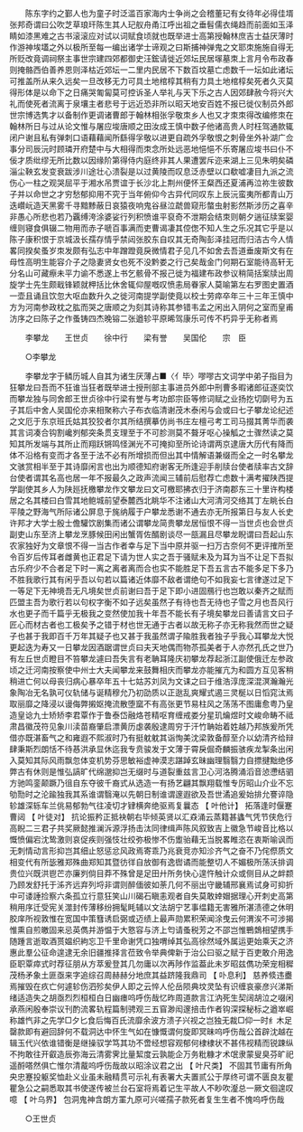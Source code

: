 <!-- { "loadSidebar": true } -->
　　陈东字约之鄞人也为童子时泛滥百家海内士争尚之会稽董玘有女待年必得佳壻张邦奇谓曰公吹芝草琅玕陈生其人玘舣舟甬江呼出祖之垂髫儒衣绳趋而前面如玉泽睛如漆黑难之古书滚滚应对试以词赋食顷就也既举进士高第授翰林庶吉士益厌薄时作游神埃壒之外以极所至每一编出诸学士谛观之曰斯捕神弹鬼之文耶朿施施自得无所贬改竟调祠祭主事世宗建四郊都御史汪鋐请徙近郊坛民居塜墓朿上言月令布政春则掩骼西伯善养恩则泽枯近郊坛一二里内民居不下数百坟墓亡虑数千一坛如此诸坛可推盖所从来久远矣一旦改移无力可具土地棺椁其稍有力具土地棺椁矣死者久灭莫得形体是以命下之日痛哭匍匐莫可控诉圣人举礼与天下乐之古人因郊肆赦今将兴大礼而使死者流离于泉壤主者悲号于远近恐非所以昭天地安百姓不报已徙仪制员外郎世宗博选隽才以备制作更调诸曹郎于翰林相张孚敬朿乡人也又才朿朿得改编修朿在翰林所日与过从论文惟与屠应埈唐顺之田汝成王慎中数子他诸高贵人时枉驾通款辄闭户谢且私有弹刺口语藉藉闻所繇得孚敬以进更自疏外孚敬恨之刺骨坐外补湖广佥事分司辰沅时顾璘开府楚中与大相得而朿念所处远恶地悒悒不乐寄屠应埈书曰仆不佞才质纰缪无所比数以因缘阶第得侍内庭终非其人果遭罢斥迩来湖上三见朱明矣磷淄尘鞅玄发变衰跋涉川途壮心溃裂是以过黄陵而叹息泛赤壁以口欷嘘凄目九派之流伤心一柱之观哭屈平于湘水吊贾谊于长沙北上荆州便怀王粲西还夏浦再泣祢生彼数子并以命世之才穷愁郁抑用不究于当年俯仰今古异代同叹东上辰沅蛮夷所都青山万迭巑岏造天黑雾千寻黯黪蔽日哀猿夜响鬼谷昼泣虣兽窥形螫虫射影然斯涉历之喜辛非愚心所悲也若乃覊缚洿涂婆娑行列积愤谁平裒奇不泄期会结朿则朝夕遄征牍案婴缠则寝食俱辍二物用而赤子嗁百事满而吏曹谒凄其倥偬不知人生之乐况其它乎是以陈子康积恨于京城汲长孺存情乎禁闼张胶东自叹其无奇陶彭泽挂冠而归洁古今人情畧同揆矣蚤岁朿发颇有弘志中年蹭蹬竟戾微情君子见几不如舍去吾道垂废斯文有在母性高明生能容介子之隐妻贤女也死不没黔娄之行己矣哉金门何期石室能待高轩无分名山可藏瘵未平力谕不悉遂上书乞骸骨不报己徙为福建布政参议稍简括案牍出周旋学士先生颇戢锋颖就柙括比休舍辄仰屋嘅叹愤恚局眷家人莫喻第左右罗图史置酒一壶且诵且饮忽大呕血数升久之徙河南提学副使竟以校士劳瘁卒年三十三年王慎中方为河南参政枕之肱而哭之唐顺之为刻其诗称其参错韦孟之闲出入阴何之室而皇甫汸序之曰陈子之作蚤铸四杰晚镕二张遒轸平原晞驾康乐可传不朽异乎无称者焉 

　　李攀龙　　王世贞　　徐中行　　梁有誉　　吴国伦　　宗　臣 

　　○李攀龙 

　　李攀龙字于鳞历城人自其为诸生厌薄占■〈亻毕〉嘐嘐古文词学中弟子指目为狂攀龙曰吾而不狂谁当狂者既举进士授刑部主事进员外郎中刑曹多暇诸郎征逐奕饮而攀龙独与同舍郎王世贞徐中行梁有誉与考功郎宗臣等修词赋之业扬扢切劘号为五子其后中舍人吴国伦亦来相聚称六子布衣临清谢茂木泰闲与会或曰七子攀龙论纪述之文厄于东京班氏姑其狡狡者尔其所结撰摹仿尚书庄左檀弓考工司马掇其菁华而袭其言词凑合钩割巉刿郁突条贯支理至于不可胗测莫不聱牙呕心操觚之士骤然读之莫知其所发端与其所止而翔跃锵鸣怪渊光不可掩抑至所论诗谓两京逮唐大历代有降而体不沿格有变而才各至于法不必有所增损而但出其中情解语兼缀而全之一时名攀龙文骇赏相半至于其诗靡闲言也出为顺德知府谢客无所逢迎手削牍台使者牍率古文辞台使者谓其名高也居一年不报最久之政声流闻三辅前后慰荐亡虑数十满考擢陕西提学副使其乡人为陕廵抚檄攀龙作文攀龙曰文可檄耶拂衣归于济南郡东三十里许构楼居之名其楼曰白雪其地鲍城前望泰麓西北眺华不注诸山大河清河交络其丁左眺长白平陵之野海气所际诸公屏息于旄纳履于户攀龙悉谢不通去亦无所报第日与友人长史许邦才大学士殷士儋驩饮剧集而诸公谓攀龙简贵攀龙居恒恨不得一当世贞也会世贞副吏山东至济上攀龙烹豚候田闲出蟹胥佐醑剧谈尽一瓿漏且尽攀龙睨谓曰吾起山东农家独好为文章恨不得一当古作者幸与足下当中原并驱一扫万古奈何不更评搉所至令百岁后传耳者雌黄也正君足下请为世人实之吾于骚赋未及为耳为当不让足下吾拟古乐府少不合者足下时一离之离者离而合也实不能胜足下吾五言古不能多足下多乃不胜我歌行其有闲乎吾以句若以篇诸近体靡不敌者谓绝句不如我妄七言律遂过足下一等足下无神境吾无凡境矣世贞前谢曰吾于足下即小进固鴈行也岂敢以秦齐之赋而匹盟主吾为歌行若以句权字衡不如子远矣虽然子有待也吾无待也子雪之月也吾风行水也更子而千篇乎无极我之变然使加我十年吾不能长有子境矣攀龙曰善请言文曰子匠心而材古者也工极矣予之错于材也世无通于古者以故无称子亦无称我然而世之疑子也甚于我即百千万年其疑子也又甚于我虽然谓子隃胜我者独子乎我心耳攀龙大悦更起迭为寿又一日攀龙因酒踞谓世贞曰夫天地偶而物苶孤美者于人亦然孔氏之世乃有左丘世贞瞪目不笞攀龙遽曰吾失言有老聃耳隆庆初攀龙荐起浙江副使俄迁左参政顷之迁河南按察使中州士大夫闻攀龙来鼓舞相庆而攀龙亦能摧亢为和圆方互见客稍稍进亡何以母丧归病心暴卒年五十七姑苏刘凤为文诔之曰于维浩淳庞深混溟瀚瀚光象陶冶无名孰可仪轨储与诞精穆允乃初劭质以正逖乱爽耀式遏三灵梴以日慆窕汰焉取丽靡之降浸以谩侮弊摋妪掩流散堕窳不有高张更节易柱风之荡荡不图庸愈粤乃皇造皇谂九士矫矫李君覃作于鲁泰岱融烙苍精呕育缠戒娄分星玑爚煜时文峻命畴不祗肃昌徽茂符见象川渎苗裔肇启漂黄历虙袭殷逮周穷于汗竹聃始着姓越乃邦族爰所凭借亦既湛畜气之和雍遐不熙淑时乃有挺躭躭其诣恂美沈梁敦备醇至介以幼清齐给辩肆秉斯烈朗恬不待惎洪承显休迄我专贲骏发于文薄于霄戾倔奇麟振骇疾龙掣条出闲入莫知其际风雨飘忽体变机势芬思敏裕虚神漠志踸踔玄昧幽理翳翳力自摽揵黜绝侈弊古有休则是惟弘謞旷代绵邈抑岂无缀时与道裂重兹言卫心河洛腾涌滔音惉懘结驷方驰鸣銮颠蹶乃徂自东夺彼千裔式从选造一有扬艺翩其飘翔载惟专厉昭山介业不忘劬勚时之沦踰独我其系谁谓翳淹以先朝日制谁谓邃遐欲及吾世潏追爰始排允謇谇隐轸雄深轹车兰佻易郁勃气往凌切才肄横奔绝驱焉复曩态 【 叶他计】 拓落逢时偃蹇曹闼 【 叶徒对】 抗论振矜正抵袂朝右毕倾英贤以汇猋涌云蒸籍甚蠭气凭节侠危行高睨二三君子共奖厥懿推澜泝源浮扬击汰同律缉声陈风叙致吉上徽急节峻音比格以慨愤偏宕沈鸷激则哀促疾则强忮壮绞弥极惨不伤躗骀藉无当脱畧睢恣在衷斯喻讽而无刺情动言形抑岂其细止怒惩忿风政焉寄乖乃兆衰竞亦知沴齐气之奋不乃侘傺质文相变代有所毖雅郑殊曲郑知其暨彷徉自放御有逸辔谲而能整切人不媚极所荡沃排调贵位兴既洪鬯芒亦廉刿倘目莽不殊曾是足田廾所务快心遑忤触计众或侧目从之衅颣乃顾发舒托于泲齐远弃列埒非谓则醉偭彼如荼几何不丽出守畿辅邢襄焉试身可抑折中可诿諈捡察六条孤立行意狂笑山川碣石瞋恚观者自失莫敢婞媢据理心开刺史高第稍用序迁受宪关澨封传薄移纷拥髦眊辅以文法胡宁艺事缊籍无害雅所湛渍德之休明胶庠所视敦惟在宽国中策篲诱启弼或迈绩上最声勋累积荣闻涂曳云何渭涘不可涉揭惟熏自煎皦固来忌英儁并游愠于大憝容与济上匄请蚤税芳之不邵岂惟鷤鵱相望携手随踵言逝取酒贳媪织絇忘卫千里命谢凭口独喟绰其弘高徐然域外属运更始乘天之济惠此羣公征命遑逮无余旧疆推择言莅致令举典俾新于治公曰驱之赋于百吏敢介用逸臣职覃瘁式时荐征朋从方萃爰登其几勿庸以次再陟作监葢此未岁昭兹儁功荣宠相穉茂杨矛象土匪亟来字追综召周赫赫分地庶其益跻隆我鼎司 【 卟息利】 慈养倐违衋焉摧毁在疚亡何遽轸伤泗殄矣伊人即之云悴人伦岳陨典坟灵坠有识缠哀豪彦兴涕斯绪适造失之胡亟烈烈桓桓白日幽瘗呜呼伤哉忆昨周道款言江汭死生契阔胡泣之啜闲承燕闲殷奉崇议刊酌流畧轨程篇制骋观三五窅渺闳邃掊击作者钩深探秘标之遒崒崛称雄忾非之先学□夕匕食后悔百氏流靡余波方溃子兴视之岂独无裁□仰一时纟木足罄款即有避回辞何不载洞达中怀生气如在慷慨谓何旋即冥昧呜呼伤哉公首辟沈越在辑玉代兴依谁错衡是继操驭学笃其功不啻经想容观郁何棣棣状不甚伟视精而锐踈纵不拘敢往开叡造辰弥海云清雾霁比量絜度云孰能企万务粃糠才术氓隶蒙叟臭芬旷祀遥酹嗒然俱亡惟尔清酨呜呼伤哉故以昭涂议君之出 【 叶尺类】 不固其节庸有所角央忠蹇投躯奖恤赴义业虽未融精贯可示礼有表署大夫置贰公于厚终可谓不匮良友瞿瞿急公之嗣悉取其书使遂传被兰台石室将焉着记生平故人不眇吹瀣总一厥文徊遑叹噫 【 叶乌界】 包洞鬼神含朗方罣九原可兴嗟孺子款死者复生生者不愧呜呼伤哉 

　　○王世贞 

